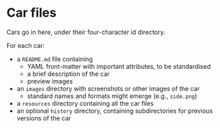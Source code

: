 # Car files

Cars go in here, under their four-character id directory.

For each car:

- a `README.md` file containing
    - YAML front-matter with important attributes, to be standardised
    - a brief description of the car
    - preview images
- an `images` directory with screenshots or other images of the car
    - standard names and formats might emerge (e.g., `side.png`)
- a `resources` directory containing all the car files
- an optional `history` directory, containing subdirectories for previous
  versions of the car
